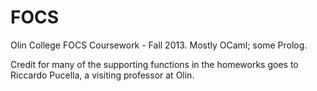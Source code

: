 FOCS
====

Olin College FOCS Coursework - Fall 2013. Mostly OCaml; some Prolog.

Credit for many of the supporting functions in the homeworks goes to Riccardo Pucella, a visiting professor at Olin.
